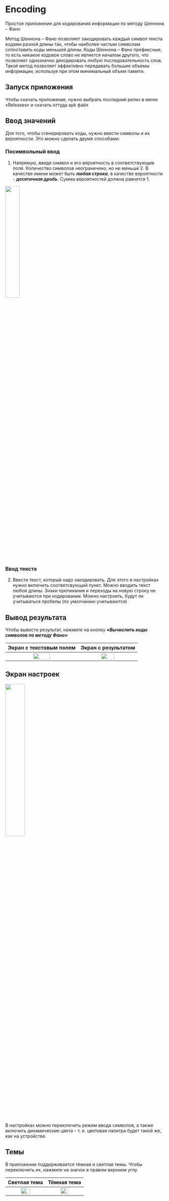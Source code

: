 # Encoding
Простое приложение для кодирования информации по методу Шеннона – Фано

Метод Шеннона – Фано позволяет закодировать каждый символ текста кодами разной длины так, чтобы наиболее частым символам сопоставить коды меньшей длины.
Коды Шеннона – Фано префиксные, то есть никакое кодовое слово не является началом другого, что позволяет одназначно декодировать любую последовательность слов.
Такой метод позволяет эффективно передавать большие объемы информации, используя при этом минимальный объем памяти.

## Запуск приложения
Чтобы скачать приложение, нужно выбрать последний релиз в меню «Releases» и скачать оттуда apk файл

## Ввод значений
Для того, чтобы сгенерировать коды, нужно ввести символы и их вероятности. Это можно сделать двумя способами: 
### Посимвольный ввод
1) Напрямую, введя символ и его вероятность в соответствующие поля. Количество символов неограничено, но не меньше 2.
В качестве имени может быть ***любая строка***, в качестве вероятности - ***десятичная дробь***. Сумма вероятностей должна равнятся 1.

<img align="center" src="https://user-images.githubusercontent.com/89968445/194556482-8ba45ca6-ec93-4757-ac65-e4df113e7147.jpg" width=30% height=30%> 

### Ввод текста
2) Ввести текст, который надо закодировать. Для этого в настройках нужно включить соответсвующий пункт. 
Можно вводить текст любой длины. Знаки препинания и переходы на новую строку не учитываются при кодировании. Можно настроить, будут ли учитываться пробелы (по умолчанию учитываются)

## Вывод результата
Чтобы вывести результат, нажмите на кнопку ***«Вычислить коды символов по методу Фано»***

 Экран с текстовым полем   |  Экран с результатом
:-------------------------:|:-------------------------:
<img src="https://user-images.githubusercontent.com/89968445/194556470-2c1eb589-a62d-47aa-9a59-3a268f7f909e.jpg" width=50% height=50%> | <img src="https://user-images.githubusercontent.com/89968445/194769732-2f939b3d-1beb-4145-8ad2-9b3ddc1f240d.jpg" width=50% height=50%>


## Экран настроек

<img align="Center" src="https://user-images.githubusercontent.com/89968445/194769706-8520e3f3-b5fe-4b5e-858c-9a982bece79c.jpg" width=35% height=35% />

В настройках можно переключить режим ввода символов, а также включить динамические цвета – т. е. цветовая палитра будет такой же, как на устройстве.

## Темы
В приложении поддерживается тёмная и светлая темы. Чтобы переключить их, нажмите на значок в правом верхнем углу.

 Светлая тема              |  Тёмная тема
:-------------------------:|:-------------------------:
<img src="https://user-images.githubusercontent.com/89968445/194556482-8ba45ca6-ec93-4757-ac65-e4df113e7147.jpg" width=50% height=50%> | <img src="https://user-images.githubusercontent.com/89968445/194556474-cf2a2212-3ff2-4834-9f4a-4755f3adfad9.jpg" width=50% height=50%>
